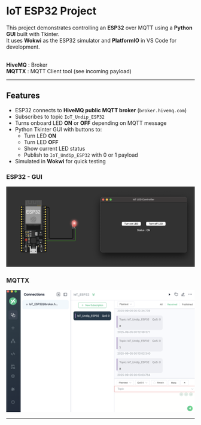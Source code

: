 # IoT ESP32 Project

This project demonstrates controlling an **ESP32** over MQTT using a **Python GUI** built with Tkinter.  
It uses **Wokwi** as the ESP32 simulator and **PlatformIO** in VS Code for development.  <br><br>

**HiveMQ** : Broker<br>
**MQTTX** : MQTT Client tool (see incoming payload)

---

## Features
- ESP32 connects to **HiveMQ public MQTT broker** (`broker.hivemq.com`)
- Subscribes to topic `IoT_Undip_ESP32`
- Turns onboard LED **ON** or **OFF** depending on MQTT message
- Python Tkinter GUI with buttons to:
  - Turn LED **ON**
  - Turn LED **OFF**
  - Show current LED status
  - Publish to `IoT_Undip_ESP32` with 0 or 1 payload 
- Simulated in **Wokwi** for quick testing

### ESP32 - GUI
![ESP32 & GUI Screenshot](Assets/ESP32_GUI.png)

### MQTTX
![MQTTX Screenshot](Assets/MQTTX.png)

---
